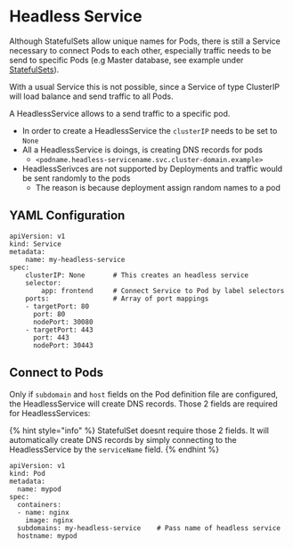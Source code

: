 # Headless Service

Although StatefulSets allow unique names for Pods, there is still a Service necessary to connect Pods to each other, especially traffic needs to be send to specific Pods (e.g Master database, see example under [StatefulSets](./)).&#x20;

With a usual Service this is not possible, since a Service of type ClusterIP will load balance and send traffic to all Pods.

A HeadlessService allows to a send traffic to a specific pod.

* In order to create a HeadlessService the `clusterIP` needs to be set to `None`
* All a HeadlessService is doings, is creating DNS records for pods
  * `<podname.headless-servicename.svc.cluster-domain.example>`
* HeadlessSerivces are not supported by Deployments and traffic would be sent randomly to the pods
  * The reason is because deployment assign random names to a pod

## YAML Configuration

```
apiVersion: v1
kind: Service
metadata:
    name: my-headless-service
spec:
    clusterIP: None       # This creates an headless service
    selector:
        app: frontend     # Connect Service to Pod by label selectors
    ports:                # Array of port mappings
    - targetPort: 80     
      port: 80
      nodePort: 30080
    - targetPort: 443
      port: 443
      nodePort: 30443
```

## Connect to Pods

Only if `subdomain` and `host` fields on the Pod definition file are configured, the HeadlessService will create DNS records. Those 2 fields are required for HeadlessServices:&#x20;

{% hint style="info" %}
StatefulSet doesnt require those 2 fields. It will automatically create DNS records by simply connecting to the HeadlessService by the `serviceName` field.
{% endhint %}

```
apiVersion: v1
kind: Pod
metadata: 
  name: mypod
spec:
  containers:
  - name: nginx
    image: nginx
  subdomains: my-headless-service    # Pass name of headless service
  hostname: mypod
```
